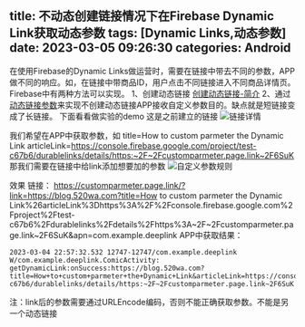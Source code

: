 title: 不动态创建链接情况下在Firebase Dynamic Link获取动态参数
tags: [Dynamic Links,动态参数]
date: 2023-03-05 09:26:30
categories: Android
---

在使用Firebase的Dynamic Links做运营时，需要在链接中带去不同的参数，APP做不同的响应。如，在链接中带商品ID，用户点击不同链接进入不同商品详情页。Firebase中有两种方法可以实现。
1、创建动态链接
[创建动态链接-简介](https://firebase.google.com/docs/dynamic-links/create-links?hl=zh-cn)
2、通过[动态链接参数](https://firebase.google.com/docs/dynamic-links/create-manually?hl=zh-cn#parameters)来实现不创建动态链接APP接收自定义参数目的。缺点就是短链接变成了长链接。
下面看看做实验的demo
这是之前建立的链接
![链接详情](deeplink_detail.png)
<!--more-->
我们希望在APP中获取参数，如
title=How to custom parmeter the Dynamic Link
articleLink=https://console.firebase.google.com/project/test-c67b6/durablelinks/details/https:~2F~2Fcustomparmeter.page.link~2F6SuK
那我们需要在链接中给link添加想要加的参数
![自定义参数规则](link_parameter.png)

效果
链接：
https://customparmeter.page.link/?link=https://blog.520wa.com?title=How to custom parmeter the Dynamic Link%26articleLink%3Dhttps%3A%2F%2Fconsole.firebase.google.com%2Fproject%2Ftest-c67b6%2Fdurablelinks%2Fdetails%2Fhttps%3A~2F~2Fcustomparmeter.page.link~2F6SuK&apn=com.example.deeplink
APP中获取结果：
```
2023-03-04 22:57:32.532 12747-12747/com.example.deeplink W/com.example.deeplink.ComicActivity: getDynamicLink:onSuccess:https://blog.520wa.com?title=How+to+custom+parmeter+the+Dynamic+Link&articleLink=https://console.firebase.google.com/project/test-c67b6/durablelinks/details/https:~2F~2Fcustomparmeter.page.link~2F6SuK
```

注：link后的参数需要通过URLEncode编码，否则不能正确获取参数。不能是另一个动态链接

